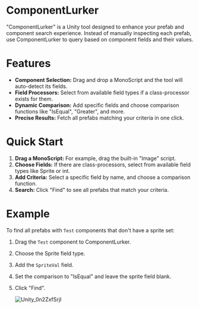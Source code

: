 # ComponentLurker

"ComponentLurker" is a Unity tool designed to enhance your prefab and component search experience. Instead of manually inspecting each prefab, use ComponentLurker to query based on component fields and their values.

# Features

- **Component Selection:** Drag and drop a MonoScript and the tool will auto-detect its fields.
- **Field Processors:** Select from available field types if a class-processor exists for them.
- **Dynamic Comparison:** Add specific fields and choose comparison functions like "IsEqual", "Greater", and more.
- **Precise Results:** Fetch all prefabs matching your criteria in one click.

# Quick Start

1. **Drag a MonoScript:** For example, drag the built-in "Image" script.
2. **Choose Fields:** If there are class-processors, select from available field types like Sprite or int.
3. **Add Criteria:** Select a specific field by name, and choose a comparison function.
4. **Search:** Click "Find" to see all prefabs that match your criteria.

# Example

To find all prefabs with `Test` components that don't have a sprite set:

1. Drag the `Test` component to ComponentLurker.
2. Choose the Sprite field type.
3. Add the `SpriteVal` field.
4. Set the comparison to "IsEqual" and leave the sprite field blank.
5. Click "Find".

   ![Unity_0n2ZxfSrjI](https://github.com/vksokolov/ComponentLurker/assets/25208150/93e140e6-5a8b-476d-ae0d-233c1b8d320f)
